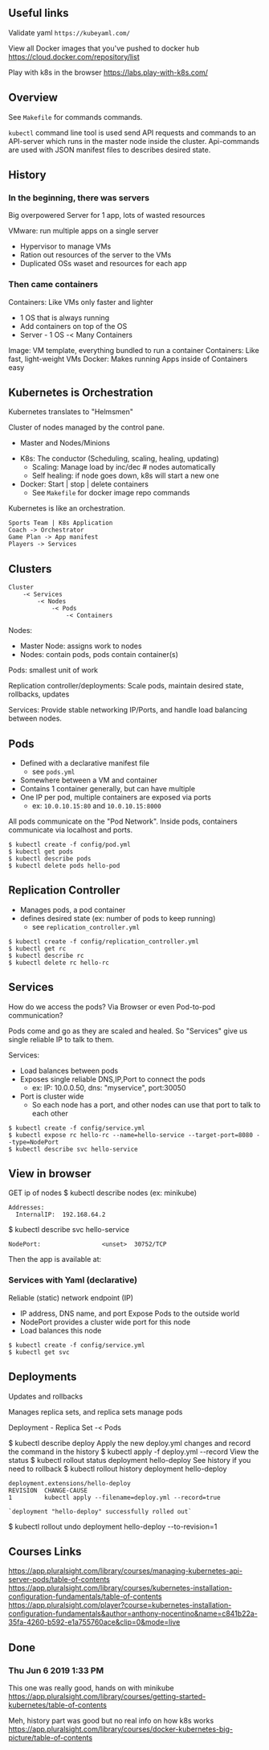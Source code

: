 ## Useful links

Validate yaml `https://kubeyaml.com/`

View all Docker images that you've pushed to docker hub
https://cloud.docker.com/repository/list

Play with k8s in the browser
https://labs.play-with-k8s.com/

## Overview

See `Makefile` for commands commands.

`kubectl` command line tool is used send API requests and commands to an API-server which runs in the master node inside the cluster. Api-commands are used with JSON manifest files to describes desired state.

## History

### In the beginning, there was servers

Big overpowered Server for 1 app, lots of wasted resources

VMware: run multiple apps on a single server

- Hypervisor to manage VMs
- Ration out resources of the server to the VMs
- Duplicated OSs waset and resources for each app

### Then came containers

Containers: Like VMs only faster and lighter

- 1 OS that is always running
- Add containers on top of the OS
- Server - 1 OS -< Many Containers

Image: VM template, everything bundled to run a container
Containers: Like fast, light-weight VMs
Docker: Makes running Apps inside of Containers easy

## Kubernetes is Orchestration

Kubernetes translates to "Helmsmen"

Cluster of nodes managed by the control pane.

- Master and Nodes/Minions

* K8s: The conductor (Scheduling, scaling, healing, updating)
  - Scaling: Manage load by inc/dec # nodes automatically
  - Self healing: if node goes down, k8s will start a new one
* Docker: Start | stop | delete containers
  - See `Makefile` for docker image repo commands

Kubernetes is like an orchestration.

```
Sports Team | K8s Application
Coach -> Orchestrator
Game Plan -> App manifest
Players -> Services
```

## Clusters

```
Cluster
    -< Services
        -< Nodes
            -< Pods
                -< Containers
```

Nodes:

- Master Node: assigns work to nodes
- Nodes: contain pods, pods contain container(s)

Pods: smallest unit of work

Replication controller/deployments:
Scale pods, maintain desired state, rollbacks, updates

Services:
Provide stable networking IP/Ports, and handle load balancing between nodes.

## Pods

- Defined with a declarative manifest file
  - see `pods.yml`
- Somewhere between a VM and container
- Contains 1 container generally, but can have multiple
- One IP per pod, multiple containers are exposed via ports
  - ex: `10.0.10.15:80` and `10.0.10.15:8000`

All pods communicate on the "Pod Network". Inside pods, containers communicate via localhost and ports.

```
$ kubectl create -f config/pod.yml
$ kubectl get pods
$ kubectl describe pods
$ kubectl delete pods hello-pod
```

## Replication Controller

- Manages pods, a pod container
- defines desired state (ex: number of pods to keep running)
  - see `replication_controller.yml`

```
$ kubectl create -f config/replication_controller.yml
$ kubectl get rc
$ kubectl describe rc
$ kubectl delete rc hello-rc
```

## Services

How do we access the pods? Via Browser or even Pod-to-pod communication?

Pods come and go as they are scaled and healed. So "Services" give us single reliable IP to talk to them.

Services:

- Load balances between pods
- Exposes single reliable DNS,IP,Port to connect the pods
  - ex: IP: 10.0.0.50, dns: "myservice", port:30050
- Port is cluster wide
  - So each node has a port, and other nodes can use that port to talk to each other

```
$ kubectl create -f config/service.yml
$ kubectl expose rc hello-rc --name=hello-service --target-port=8080 --type=NodePort
$ kubectl describe svc hello-service
```

## View in browser

GET ip of nodes
\$ kubectl describe nodes <node-name> (ex: minikube)

```
Addresses:
  InternalIP:  192.168.64.2
```

\$ kubectl describe svc hello-service

```
NodePort:                 <unset>  30752/TCP
```

Then the app is available at:
[](http://192.168.64.2:30752/)

### Services with Yaml (declarative)

Reliable (static) network endpoint (IP)

- IP address, DNS name, and port
  Expose Pods to the outside world
- NodePort provides a cluster wide port for this node
- Load balances this node

```
$ kubectl create -f config/service.yml
$ kubectl get svc
```

## Deployments

Updates and rollbacks

Manages replica sets, and replica sets manage pods

Deployment - Replica Set
-< Pods

$ kubectl describe deploy
Apply the new deploy.yml changes and record the command in the history
$ kubectl apply -f deploy.yml --record
View the status
$ kubectl rollout status deployment hello-deploy
See history if you need to rollback
$ kubectl rollout history deployment hello-deploy

```
deployment.extensions/hello-deploy
REVISION  CHANGE-CAUSE
1         kubectl apply --filename=deploy.yml --record=true

`deployment "hello-deploy" successfully rolled out`
```

\$ kubectl rollout undo deployment hello-deploy --to-revision=1

## Courses Links

https://app.pluralsight.com/library/courses/managing-kubernetes-api-server-pods/table-of-contents
https://app.pluralsight.com/library/courses/kubernetes-installation-configuration-fundamentals/table-of-contents
https://app.pluralsight.com/player?course=kubernetes-installation-configuration-fundamentals&author=anthony-nocentino&name=c841b22a-35fa-4260-b592-e1a755760ace&clip=0&mode=live

## Done

### Thu Jun 6 2019 1:33 PM

This one was really good, hands on with minikube
https://app.pluralsight.com/library/courses/getting-started-kubernetes/table-of-contents

Meh, history part was good but no real info on how k8s works
https://app.pluralsight.com/library/courses/docker-kubernetes-big-picture/table-of-contents
